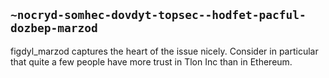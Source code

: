 ## `~nocryd-somhec-dovdyt-topsec--hodfet-pacful-dozbep-marzod`
figdyl_marzod captures the heart of the issue nicely. Consider in particular that quite a few people have more trust in Tlon Inc than in Ethereum.